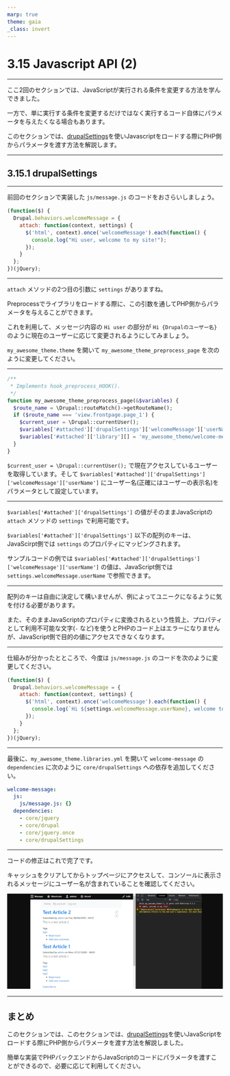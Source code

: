 ```yaml
---
marp: true
theme: gaia
_class: invert
---
```


<!-- _class: lead -->
# 3.15 Javascript API (2)

---

ここ2回のセクションでは、JavaScriptが実行される条件を変更する方法を学んできました。

一方で、単に実行する条件を変更するだけではなく実行するコード自体にパラメータを与えたくなる場合もあります。

このセクションでは、[drupalSettings](https://www.drupal.org/node/2274843#configurable)を使いJavascriptをロードする際にPHP側からパラメータを渡す方法を解説します。

---

<!-- _class: lead -->
## 3.15.1 drupalSettings

---

前回のセクションで実装した `js/message.js` のコードをおさらいしましょう。

```js
(function($) {
  Drupal.behaviors.welcomeMessage = {
    attach: function(context, settings) {
      $('html', context).once('welcomeMessage').each(function() {
        console.log("Hi user, welcome to my site!");
      });
    }
  };
})(jQuery);
```

---

`attach` メソッドの2つ目の引数に `settings` がありますね。

Preprocessでライブラリをロードする際に、この引数を通してPHP側からパラメータを与えることができます。

これを利用して、メッセージ内容の `Hi user` の部分が `Hi {Drupalのユーザー名}` のように現在のユーザーに応じて変更されるようにしてみましょう。

`my_awesome_theme.theme` を開いて `my_awesome_theme_preprocess_page` を次のように変更してください。

---

```php
/**
 * Implements hook_preprocess_HOOK().
 */
function my_awesome_theme_preprocess_page(&$variables) {
  $route_name = \Drupal::routeMatch()->getRouteName();
  if ($route_name === 'view.frontpage.page_1') {
    $current_user = \Drupal::currentUser();
    $variables['#attached']['drupalSettings']['welcomeMessage']['userName'] = $current_user->getDisplayName();
    $variables['#attached']['library'][] = 'my_awesome_theme/welcome-message';
  }
}
```

`$current_user = \Drupal::currentUser();` で現在アクセスしているユーザーを取得しています。そして `$variables['#attached']['drupalSettings']['welcomeMessage']['userName']` にユーザー名(正確にはユーザーの表示名)をパラメータとして設定しています。

---

`$variables['#attached']['drupalSettings']` の値がそのままJavaScriptの `attach` メソッドの `settings` で利用可能です。

`$variables['#attached']['drupalSettings']` 以下の配列のキーは、JavaScirpt側では `settings` のプロパティにマッピングされます。

サンプルコードの例では `$variables['#attached']['drupalSettings']['welcomeMessage']['userName']` の値は、JavaScript側では `settings.welcomeMessage.userName` で参照できます。

---

配列のキーは自由に決定して構いませんが、例によってユニークになるように気を付ける必要があります。

また、そのままJavaScriptのプロパティに変換されるという性質上、プロパティとして利用不可能な文字(`-` など)を使うとPHPのコード上はエラーになりませんが、JavaScript側で目的の値にアクセスできなくなります。

---

仕組みが分かったとところで、今度は `js/message.js` のコードを次のように変更してください。

```js
(function($) {
  Drupal.behaviors.welcomeMessage = {
    attach: function(context, settings) {
      $('html', context).once('welcomeMessage').each(function() {
        console.log(`Hi ${settings.welcomeMessage.userName}, welcome to my site!`);
      });
    }
  };
})(jQuery);
```

---

最後に、`my_awesome_theme.libraries.yml` を開いて `welcome-message` の `dependencies` に次のように `core/drupalSettings` への依存を追加してください。

```yml
welcome-message:
  js:
    js/message.js: {}
  dependencies:
    - core/jquery
    - core/drupal
    - core/jquery.once
    - core/drupalSettings
```

---

コードの修正はこれで完了です。

キャッシュをクリアしてからトップページにアクセスして、コンソールに表示されるメッセージにユーザー名が含まれていることを確認してください。

![width:1100px](../assets/03_themeing_basics/15_javascript_api_2/drupal_settings_1.png)

---

## まとめ

このセクションでは、このセクションでは、[drupalSettings](https://www.drupal.org/node/2274843#configurable)を使いJavaScriptをロードする際にPHP側からパラメータを渡す方法を解説しました。

簡単な実装でPHPバックエンドからJavaScriptのコードにパラメータを渡すことができるので、必要に応じて利用してください。
